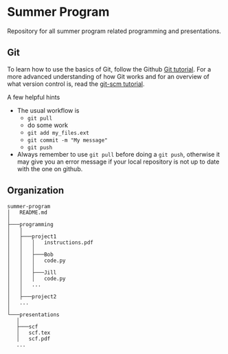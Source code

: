 Summer Program
==============

Repository for all summer program related programming and presentations.

Git
---
To learn how to use the basics of Git, follow the Github [Git
tutorial](https://try.github.io/). For a more advanced understanding of how Git
works and for an overview of what version control is, read the [git-scm
tutorial](http://git-scm.com/book/en/v2/Getting-Started-About-Version-Control).

A few helpful hints
* The usual workflow is
    - `git pull`
    - do some work
    - `git add my_files.ext`
    - `git commit -m "My message"`
    - `git push`
* Always remember to use `git pull` before doing a `git push`, otherwise it 
may give you an error message if your local repository is not up to date with
the one on github.


Organization
------------

 ```
summer-program
│   README.md
│
├───programming
│   │
│   ├───project1
│   │   │   instructions.pdf
│   │   │
│   │   ├───Bob
│   │   │   code.py
│   │   │
│   │   ├───Jill
│   │   │   code.py
│   │   ...
│   │
│   ├───project2
│   ...
│
└───presentations
    │
    ├───scf
    │   scf.tex
    │   scf.pdf
    ...
```
